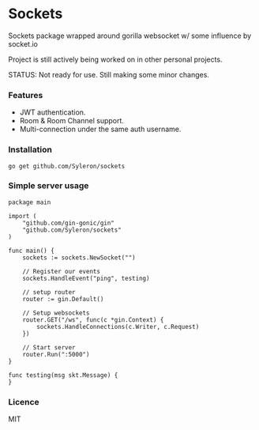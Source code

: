 # Sockets
Sockets package wrapped around gorilla websocket w/ some influence by socket.io

Project is still actively being worked on in other personal projects.

STATUS: Not ready for use. Still making some minor changes.

### Features

* JWT authentication.
* Room & Room Channel support.
* Multi-connection under the same auth username.

### Installation

    go get github.com/Syleron/sockets
    
### Simple server usage

    package main

    import (
        "github.com/gin-gonic/gin"
        "github.com/Syleron/sockets"
    )

    func main() {
        sockets := sockets.NewSocket("")

        // Register our events
        sockets.HandleEvent("ping", testing)

        // setup router
        router := gin.Default()

        // Setup websockets
        router.GET("/ws", func(c *gin.Context) {
            sockets.HandleConnections(c.Writer, c.Request)
        })

        // Start server
        router.Run(":5000")
    }

    func testing(msg skt.Message) {
    }

### Licence

MIT
